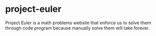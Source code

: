 # project-euler

Project Euler is a math problems website that enforce us to solve them through code program because manually solve them will take forever.
